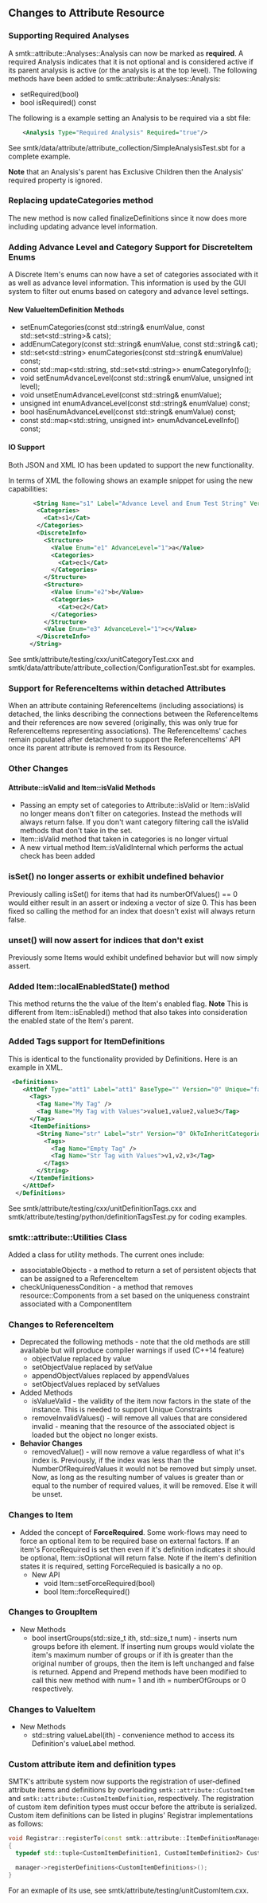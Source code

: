 ## Changes to Attribute Resource
### Supporting Required Analyses
A smtk::attribute::Analyses::Analysis can now be marked as **required**.  A required Analysis indicates that it is not optional and is considered active if its parent analysis is active (or the analysis is at the top level).  The following methods have been added to smtk::attribute::Analyses::Analysis:

* setRequired(bool)
* bool isRequired() const

The following is a example setting an Analysis to be required via a sbt file:

```xml
    <Analysis Type="Required Analysis" Required="true"/>
```
See smtk/data/attribute/attribute_collection/SimpleAnalysisTest.sbt for a complete example.

**Note** that an Analysis's parent has Exclusive Children then the Analysis' required property is ignored.

### Replacing updateCategories method
The new method is now called finalizeDefinitions since it now does more including updating advance level information.

### Adding Advance Level and Category Support for DiscreteItem Enums
A Discrete Item's enums can now have a set of categories associated with it as well as advance level information.  This information is used by the GUI system to filter out enums based on category and advance level settings.

#### New ValueItemDefinition Methods
* setEnumCategories(const std::string& enumValue, const std::set\<std::string>& cats);
* addEnumCategory(const std::string& enumValue, const std::string& cat);
* std::set\<std::string> enumCategories(const std::string& enumValue) const;
* const std::map\<std::string, std::set\<std::string>> enumCategoryInfo();
* void setEnumAdvanceLevel(const std::string& enumValue, unsigned int level);
* void unsetEnumAdvanceLevel(const std::string& enumValue);
* unsigned int enumAdvanceLevel(const std::string& enumValue) const;
* bool hasEnumAdvanceLevel(const std::string& enumValue) const;
* const std::map<std::string, unsigned int> enumAdvanceLevelInfo() const;

#### IO Support
Both JSON and XML IO has been updated to support the new functionality.

In terms of XML the following shows an example snippet for using the new capabilities:

```xml
       <String Name="s1" Label="Advance Level and Enum Test String" Version="0" OkToInheritCategories="true" CategoryCheckMode="Any" NumberOfRequiredValues="1">
        <Categories>
          <Cat>s1</Cat>
        </Categories>
        <DiscreteInfo>
          <Structure>
            <Value Enum="e1" AdvanceLevel="1">a</Value>
            <Categories>
              <Cat>ec1</Cat>
            </Categories>
          </Structure>
          <Structure>
            <Value Enum="e2">b</Value>
            <Categories>
              <Cat>ec2</Cat>
            </Categories>
          </Structure>
          <Value Enum="e3" AdvanceLevel="1">c</Value>
        </DiscreteInfo>
      </String>

```
See smtk/attribute/testing/cxx/unitCategoryTest.cxx and smtk/data/attribute/attribute_collection/ConfigurationTest.sbt for examples.

### Support for ReferenceItems within detached Attributes
When an attribute containing ReferenceItems (including associations)
is detached, the links describing the connections between the
ReferenceItems and their references are now severed (originally, this
was only true for ReferenceItems representing associations). The ReferenceItems'
caches remain populated after detachment to support the
ReferenceItems' API once its parent attribute is removed from its
Resource.

### Other Changes
#### Attribute::isValid and Item::isValid Methods
* Passing an empty set of categories to Attribute::isValid or Item::isValid no longer means don't filter on categories.  Instead the methods will always return false.  If you don't want category filtering call the isValid methods that don't take in the set.
* Item::isValid method that taken in categories is no longer virtual
* A new virtual method Item::isValidInternal which performs the actual check has been added

### isSet() no longer asserts or exhibit undefined behavior
Previously calling isSet() for items that had its numberOfValues() == 0 would either result in an assert or indexing a vector of size 0.  This has been fixed so calling the method for an index that doesn't exist will always return false.
### unset() will now assert for indices that don't exist
Previously some Items would exhibit undefined behavior but will now simply assert.
### Added Item::localEnabledState() method
This method returns the the value of the Item's enabled flag. **Note** This is different from Item::isEnabled() method that also takes into consideration the enabled state of the Item's parent.
### Added Tags support for ItemDefinitions
This is identical to the functionality provided by Definitions.  Here is an example in XML.

```xml
 <Definitions>
    <AttDef Type="att1" Label="att1" BaseType="" Version="0" Unique="false">
      <Tags>
        <Tag Name="My Tag" />
        <Tag Name="My Tag with Values">value1,value2,value3</Tag>
      </Tags>
      <ItemDefinitions>
        <String Name="str" Label="str" Version="0" OkToInheritCategories="true" CategoryCheckMode="Any" NumberOfRequiredValues="1">
          <Tags>
            <Tag Name="Empty Tag" />
            <Tag Name="Str Tag with Values">v1,v2,v3</Tag>
          </Tags>
        </String>
      </ItemDefinitions>
    </AttDef>
  </Definitions>
```

See smtk/attribute/testing/cxx/unitDefinitionTags.cxx and smtk/attribute/testing/python/definitionTagsTest.py for coding examples.

### smtk::attribute::Utilities Class
Added a class for utility methods.  The current ones include:

* associatableObjects - a method to return a set of persistent objects that can be assigned to a ReferenceItem
* checkUniquenessCondition - a method that removes resource::Components from a set based on the uniqueness constraint associated with a ComponentItem

### Changes to ReferenceItem
* Deprecated the following methods - note that the old methods are still available but will produce compiler warnings if used (C++14 feature)
  * objectValue replaced by value
  * setObjectValue replaced by setValue
  * appendObjectValues replaced by appendValues
  * setObjectValues replaced by setValues
* Added Methods
  * isValueValid - the validity of the item now factors in the state of the instance. This is needed to support Unique Constraints
  * removeInvalidValues() - will remove all values that are considered invalid - meaning that the resource of the associated object is loaded but the object no longer exists.
* **Behavior Changes**
  * removedValue() - will now remove a value regardless of what it's index is.  Previously, if the index was less than the NumberOfRequiredValues it would not be removed but simply unset.  Now, as long as the resulting number of values is greater than or equal to the number of required values, it will be removed.
  Else it will be unset.

### Changes to Item
* Added the concept of **ForceRequired**.  Some work-flows may need to force an optional item to be required base on external factors.  If
an item's ForceRequired is set then even if it's definition indicates it should be optional,  Item::isOptional will return false.  Note if the item's definition states it is required, setting ForceRequied is basically a no op.
    * New API
        * void Item::setForceRequired(bool)
        * bool Item::forceRequired()

### Changes to GroupItem
* New Methods
    * bool insertGroups(std::size_t ith, std::size_t num) - inserts num groups before ith element.  If inserting num groups would violate the item's maximum number of groups or if ith is greater than the original number of groups, then the item is left unchanged and false is returned. Append and Prepend methods have been modified to call this new method with num= 1 and ith = numberOfGroups or 0 respectively.

### Changes to ValueItem
* New Methods
    * std::string valueLabel(ith) - convenience method to access its Definition's valueLabel method.

### Custom attribute item and definition types
SMTK's attribute system now supports the registration of user-defined attribute items and definitions by overloading `smtk::attribute::CustomItem` and `smtk::attribute::CustomItemDefinition`, respectively. The registration of custom item definition types must occur before the attribute is serialized. Custom item definitions can be listed in plugins' Registrar implementations as follows:

```c++
void Registrar::registerTo(const smtk::attribute::ItemDefinitionManager::Ptr& manager)
{
  typedef std::tuple<CustomItemDefinition1, CustomItemDefinition2> CustomItemDefinitions;

  manager->registerDefinitions<CustomItemDefinitions>();
}
```

For an exmaple of its use, see smtk/attribute/testing/unitCustomItem.cxx.
